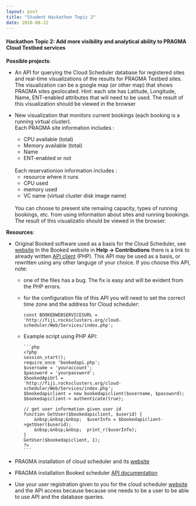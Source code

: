 ```yaml
---
layout: post
title: "Student Hackathon Topic 2"
date: 2016-08-22
---
```


<div class="border">
  <h4>Hackathon Topic 2: Add more visibility and analytical ability to PRAGMA
  Cloud Testbed services </h4>
</div>

**Possible projects**: 

* An API for querying the Cloud Scheduler database for registered sites and 
  real-time visualizations of the results for PRAGMA Testbed sites. The
  visualization can be a google map (or other map) that shows PRAGMA sites
  geolocated.  Hint: each site has Latitude, Longitude, Name, ENT-enabled attributes
  that will need to be used. The result of this visualization should be viewed
  in the browser

* New visualization that monitors current bookings (each booking is a running virtual cluster).
  <br>Each PRAGMA site information includes :

  * CPU available (total)
  * Memory available (total)
  * Name 
  * ENT-enabled or not

  <br>
  Each reservationion information includes :

  * resource where it runs
  * CPU used
  * memory used
  * VC name (virtual cluster disk image name)

  <br>
  You can choose to present site remaiing capacity, types of running bookings,
  etc. from using information about sites and running bookings. 
  The result of this visualizatio should be viewed in the browser.

**Resources**:

* Original Booked software used as a basis for the Cloud Scheduler, see [website][1]
  In the Booked website in **Help -> Contributions** there is a link to already
  written [API client][2] (PHP). This API may be used as a basis, or rewritten 
  using any other languge of your choice. If you choose this API, note:

  * one of the files has a bug. The fix is easy and will be evident from the PHP errors. 
  * for the configuration file of this API you will need to set the correct time zone and the
    address for Cloud scheduler:<br>

        const BOOKEDWEBSERVICESURL = 'http://fiji.rocksclusters.org/cloud-scheduler/Web/Services/index.php';

  * Example script using  PHP API:<br>

        ```php
        <?php
        session_start();
        require_once 'bookedapi.php';
        $username = 'youraccount';
        $password = 'yourpassword';
        $bookedApiUrl =
        'http://fiji.rocksclusters.org/cloud-scheduler/Web/Services/index.php';
        $bookedapiclient = new bookedapiclient($username, $password);
        $bookedapiclient-> authenticate(true);
  
        // get user information given user id 
        function GetUser($bookedapiclient, $userid) {
            &nbsp;&nbsp;&nbsp;  $userInfo = $bookedapiclient->getUser($userid);
            &nbsp;&nbsp;&nbsp;  print_r($userInfo);
        }
        GetUser($bookedapiclient, 1);
        ?>
        ``` 

* PRAGMA installation of cloud scheduler and its [website][3] 
* PRAGMA installation Booked scheduler [API documentation][4]
* Use your user registration given to you for the cloud scheduler [website][3]
  and the API  access because because one needs to be a user
  to be able to use API and the database queries. 

[1]: http://www.bookedscheduler.com 
[2]: https://github.com/TrueSerenity/booked-php-api-client 
[3]: http://fiji.rocksclusters.org/cloud-scheduler   
[4]: http://fiji.rocksclusters.org/cloud-scheduler/Web/Services
